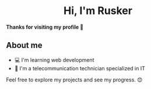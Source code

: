 <div>
  <h1 align="center">Hi, I'm Rusker</h1>
  <p><strong>Thanks for visiting my profile 🚀</strong></p>
  <h2>About me</h2>
  <ul>
    <li>💻 I'm learning web development</li>
    <li>📡 I'm a telecommunication technician specialized in IT</li>
  </ul>
  <p>Feel free to explore my projects and see my progress. 😊</p>
</div>
